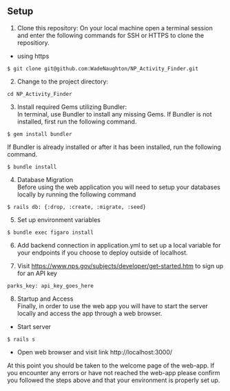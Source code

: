 ## Setup
1. Clone this repository:
On your local machine open a terminal session and enter the following commands for SSH or HTTPS to clone the repositiory.

- using https <br>
```shell
$ git clone git@github.com:WadeNaughton/NP_Activity_Finder.git
```
2. Change to the project directory:<br>

``` 
cd NP_Activity_Finder
```

3. Install required Gems utilizing Bundler: <br>
In terminal, use Bundler to install any missing Gems. If Bundler is not installed, first run the following command.

```shell
$ gem install bundler
```

If Bundler is already installed or after it has been installed, run the following command.

```shell
$ bundle install
```

4. Database Migration<br>
Before using the web application you will need to setup your databases locally by running the following command

```shell
$ rails db: {:drop, :create, :migrate, :seed}
```

5. Set up environment variables

```shell
$ bundle exec figaro install
```

6. Add backend connection in application.yml to set up a local variable for your endpoints if you choose to deploy outside of localhost.<br>


7. Visit https://www.nps.gov/subjects/developer/get-started.htm to sign up for an API key <br>

```shell
parks_key: api_key_goes_here
```

8. Startup and Access<br>
Finally, in order to use the web app you will have to start the server locally and access the app through a web browser. 
- Start server
```shell
$ rails s
```

- Open web browser and visit link
    http://localhost:3000/
    
At this point you should be taken to the welcome page of the web-app. If you encounter any errors or have not reached the web-app please confirm you followed the steps above and that your environment is properly set up.
